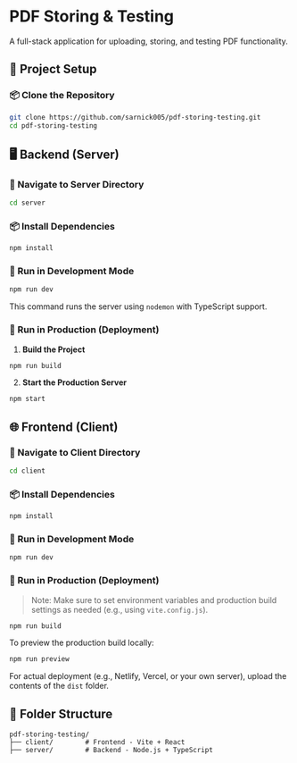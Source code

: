 # PDF Storing & Testing

A full-stack application for uploading, storing, and testing PDF functionality.

## 🔧 Project Setup

### 📦 Clone the Repository
```bash
git clone https://github.com/sarnick005/pdf-storing-testing.git
cd pdf-storing-testing
```

## 🖥️ Backend (Server)

### 📁 Navigate to Server Directory
```bash
cd server
```

### 📦 Install Dependencies
```bash
npm install
```

### 🚀 Run in Development Mode
```bash
npm run dev
```
This command runs the server using `nodemon` with TypeScript support.

### 🚀 Run in Production (Deployment)
1. **Build the Project**
```bash
npm run build
```

2. **Start the Production Server**
```bash
npm start
```

## 🌐 Frontend (Client)

### 📁 Navigate to Client Directory
```bash
cd client
```

### 📦 Install Dependencies
```bash
npm install
```

### 🚀 Run in Development Mode
```bash
npm run dev
```

### 🚀 Run in Production (Deployment)
> Note: Make sure to set environment variables and production build settings as needed (e.g., using `vite.config.js`).

```bash
npm run build
```

To preview the production build locally:
```bash
npm run preview
```

For actual deployment (e.g., Netlify, Vercel, or your own server), upload the contents of the `dist` folder.

## 📁 Folder Structure
```
pdf-storing-testing/
├── client/        # Frontend - Vite + React
├── server/        # Backend - Node.js + TypeScript
```